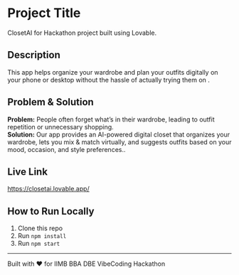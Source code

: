 # Project Title
ClosetAI for Hackathon project built using Lovable.

## Description
This app helps organize your wardrobe and plan your outfits digitally on your phone or desktop without the hassle of actually trying them on .

## Problem & Solution
**Problem:** People often forget what’s in their wardrobe, leading to outfit repetition or unnecessary shopping.  
**Solution:** Our app provides an AI-powered digital closet that organizes your wardrobe, lets you mix & match virtually, and suggests outfits based on your mood, occasion, and style preferences..

## Live Link
https://closetai.lovable.app/

## How to Run Locally
1. Clone this repo
2. Run `npm install`
3. Run `npm start`

---

Built with ❤️ for IIMB BBA DBE VibeCoding Hackathon
